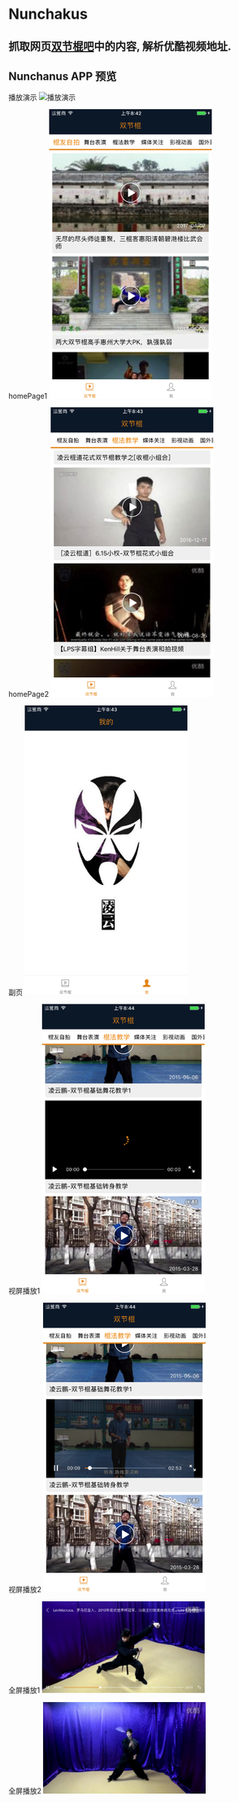 # Nunchakus
## 抓取网页[双节棍吧](http://www.sjg8.com/)中的内容, 解析优酷视频地址.

## Nunchanus APP 预览

播放演示
<img src="https://github.com/YQqiang/Nunchakus/blob/master/%E6%92%AD%E6%94%BE%E6%BC%94%E7%A4%BA.gif" alt="播放演示" width="320">    

homePage1
<img src="https://github.com/YQqiang/Nunchakus/blob/master/homePage1.png" alt="homePage1" width="320">


homePage2
<img src="https://github.com/YQqiang/Nunchakus/blob/master/homePage2.png" alt="homePage2" width="320">     

副页
<img src="https://github.com/YQqiang/Nunchakus/blob/master/%E5%89%AF%E9%A1%B5.png" alt="副页" width="320">     

视屏播放1
<img src="https://github.com/YQqiang/Nunchakus/blob/master/play1.png" alt="视屏播放1" width="320">     

视屏播放2
<img src="https://github.com/YQqiang/Nunchakus/blob/master/play2.png" alt="视屏播放2" width="320">

全屏播放1
<img src="https://github.com/YQqiang/Nunchakus/blob/master/%E5%85%A8%E5%B1%8F%E6%92%AD%E6%94%BE1.png" alt="全屏播放1"  width="320">

全屏播放2
<img src="https://github.com/YQqiang/Nunchakus/blob/master/%E5%85%A8%E5%B1%8F%E6%92%AD%E6%94%BE2.png" alt="全屏播放2"  width="320">


